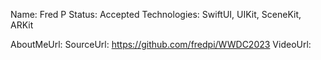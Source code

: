 Name: Fred P
Status: Accepted
Technologies: SwiftUI, UIKit, SceneKit, ARKit

AboutMeUrl:
SourceUrl: https://github.com/fredpi/WWDC2023
VideoUrl:

<!---
EXAMPLE
Name: John Appleseed
Status: Submitted <or> Winner <or> Distinguished <or> Rejected
Technologies: SwiftUI, RealityKit, CoreGraphic

AboutMeUrl: https://linkedin.com/in/johnappleseed
SourceUrl: https://github.com/johnappleseed/wwdc2025
VideoUrl: https://youtu.be/ABCDE123456
-->
